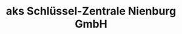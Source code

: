 ---
title: "aks Schlüssel-Zentrale Nienburg GmbH"
url: /nienburg-weser/aks-schluessel-zentrale-nienburg-gmbh/
shop: Schlüsseldienst
---
